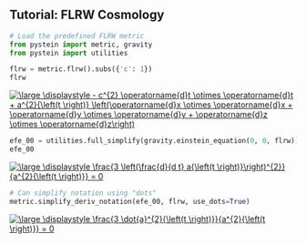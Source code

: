## Tutorial: FLRW Cosmology


```python
# Load the predefined FLRW metric
from pystein import metric, gravity
from pystein import utilities

flrw = metric.flrw().subs({'c': 1})
flrw
```

<a href="https://www.codecogs.com/eqnedit.php?latex=\large&space;\displaystyle&space;-&space;c^{2}&space;\operatorname{d}t&space;\otimes&space;\operatorname{d}t&space;&plus;&space;a^{2}{\left(t&space;\right)}&space;\left(\operatorname{d}x&space;\otimes&space;\operatorname{d}x&space;&plus;&space;\operatorname{d}y&space;\otimes&space;\operatorname{d}y&space;&plus;&space;\operatorname{d}z&space;\otimes&space;\operatorname{d}z\right)" target="_blank"><img src="https://latex.codecogs.com/svg.latex?\large&space;\displaystyle&space;-&space;c^{2}&space;\operatorname{d}t&space;\otimes&space;\operatorname{d}t&space;&plus;&space;a^{2}{\left(t&space;\right)}&space;\left(\operatorname{d}x&space;\otimes&space;\operatorname{d}x&space;&plus;&space;\operatorname{d}y&space;\otimes&space;\operatorname{d}y&space;&plus;&space;\operatorname{d}z&space;\otimes&space;\operatorname{d}z\right)" title="\large \displaystyle - c^{2} \operatorname{d}t \otimes \operatorname{d}t + a^{2}{\left(t \right)} \left(\operatorname{d}x \otimes \operatorname{d}x + \operatorname{d}y \otimes \operatorname{d}y + \operatorname{d}z \otimes \operatorname{d}z\right)" /></a>
<!-- $\displaystyle - c^{2} \operatorname{d}t \otimes \operatorname{d}t + a^{2}{\left(t \right)} \left(\operatorname{d}x \otimes \operatorname{d}x + \operatorname{d}y \otimes \operatorname{d}y + \operatorname{d}z \otimes \operatorname{d}z\right)$ -->

```python
efe_00 = utilities.full_simplify(gravity.einstein_equation(0, 0, flrw))
efe_00
```

<a href="https://www.codecogs.com/eqnedit.php?latex=\large&space;\displaystyle&space;\frac{3&space;\left(\frac{d}{d&space;t}&space;a{\left(t&space;\right)}\right)^{2}}{a^{2}{\left(t&space;\right)}}&space;=&space;0" target="_blank"><img src="https://latex.codecogs.com/svg.latex?\large&space;\displaystyle&space;\frac{3&space;\left(\frac{d}{d&space;t}&space;a{\left(t&space;\right)}\right)^{2}}{a^{2}{\left(t&space;\right)}}&space;=&space;0" title="\large \displaystyle \frac{3 \left(\frac{d}{d t} a{\left(t \right)}\right)^{2}}{a^{2}{\left(t \right)}} = 0" /></a>
<!-- $\displaystyle \frac{3 \left(\frac{d}{d t} a{\left(t \right)}\right)^{2}}{a^{2}{\left(t \right)}} = 0$ -->

```python
# Can simplify notation using "dots"
metric.simplify_deriv_notation(efe_00, flrw, use_dots=True)
```

<a href="https://www.codecogs.com/eqnedit.php?latex=\large&space;\displaystyle&space;\frac{3&space;\dot{a}^{2}{\left(t&space;\right)}}{a^{2}{\left(t&space;\right)}}&space;=&space;0" target="_blank"><img src="https://latex.codecogs.com/svg.latex?\large&space;\displaystyle&space;\frac{3&space;\dot{a}^{2}{\left(t&space;\right)}}{a^{2}{\left(t&space;\right)}}&space;=&space;0" title="\large \displaystyle \frac{3 \dot{a}^{2}{\left(t \right)}}{a^{2}{\left(t \right)}} = 0" /></a>
<!-- $\displaystyle \frac{3 \dot{a}^{2}{\left(t \right)}}{a^{2}{\left(t \right)}} = 0$ -->


